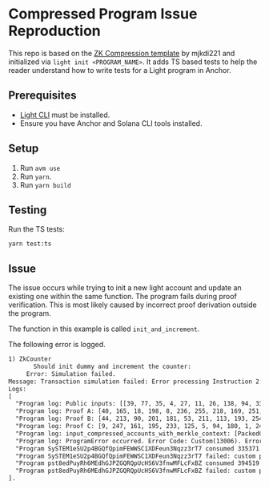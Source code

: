 # Compressed Program Issue Reproduction

This repo is based on the [ZK Compression template](https://github.com/mjkid221/zk_compression_program) by mjkdi221 and initialized via `light init <PROGRAM_NAME>`. It adds TS based tests to help the reader understand how to write tests for a Light program in Anchor.

## Prerequisites

- [Light CLI](https://github.com/Lightprotocol/light-protocol/tree/03b17ab48b6292a1abd1c2a8dac0a2b7d49e6e30/cli) must be installed.
- Ensure you have Anchor and Solana CLI tools installed.

## Setup

1. Run `avm use`
2. Run `yarn`.
3. Run `yarn build`

## Testing

Run the TS tests:

```
yarn test:ts
```

## Issue

The issue occurs while trying to init a new light account and update an existing one within the same function. The program fails during proof verification. This is most likely caused by incorrect proof derivation outside the program.

The function in this example is called `init_and_increment`.

The following error is logged.

```txt
1) ZkCounter
       Should init dummy and increment the counter:
     Error: Simulation failed.
Message: Transaction simulation failed: Error processing Instruction 2: custom program error: 0x32ce.
Logs:
[
  "Program log: Public inputs: [[39, 77, 35, 4, 27, 11, 26, 138, 94, 33, 197, 79, 151, 188, 209, 11, 204, 91, 93, 230, 151, 127, 242, 120, 228, 63, 238, 191, 230, 121, 139, 191], [6, 48, 209, 246, 2, 83, 47, 255, 56, 226, 149, 229, 238, 78, 69, 136, 175, 115, 2, 164, 3, 132, 198, 108, 101, 82, 122, 18, 102, 210, 219, 156], [33, 133, 56, 184, 142, 166, 110, 161, 4, 140, 169, 247, 115, 33, 15, 181, 76, 89, 48, 126, 58, 86, 204, 81, 16, 121, 185, 77, 75, 152, 43, 15], [0, 61, 70, 46, 173, 98, 70, 133, 241, 139, 84, 222, 58, 134, 143, 213, 136, 66, 206, 246, 151, 144, 206, 231, 148, 114, 121, 4, 112, 77, 35, 3]]",
  "Program log: Proof A: [40, 165, 18, 198, 8, 236, 255, 218, 169, 251, 20, 113, 254, 66, 223, 248, 142, 100, 191, 145, 48, 107, 251, 37, 238, 13, 66, 119, 59, 165, 6, 98, 20, 180, 38, 176, 12, 121, 79, 219, 216, 224, 95, 202, 133, 217, 37, 0, 226, 226, 18, 63, 84, 17, 124, 154, 145, 104, 150, 124, 137, 150, 26, 121]",
  "Program log: Proof B: [44, 213, 90, 201, 181, 53, 211, 113, 193, 254, 28, 109, 25, 108, 105, 59, 7, 137, 170, 167, 206, 151, 81, 135, 143, 152, 235, 75, 177, 248, 207, 187, 3, 22, 251, 196, 247, 227, 158, 27, 129, 243, 105, 163, 215, 250, 152, 57, 90, 48, 40, 144, 47, 212, 112, 25, 230, 107, 88, 46, 165, 221, 222, 5, 28, 36, 70, 169, 142, 92, 12, 92, 115, 95, 134, 130, 65, 26, 246, 233, 182, 49, 74, 35, 61, 9, 118, 12, 34, 61, 42, 226, 168, 5, 213, 158, 8, 83, 129, 61, 225, 90, 71, 33, 166, 91, 121, 167, 89, 135, 176, 143, 65, 75, 167, 191, 61, 231, 210, 215, 13, 255, 58, 216, 244, 93, 243, 172]",
  "Program log: Proof C: [9, 247, 161, 195, 233, 125, 5, 94, 180, 1, 245, 140, 226, 207, 104, 193, 252, 28, 109, 110, 199, 10, 176, 54, 107, 106, 2, 111, 171, 205, 253, 118, 6, 197, 132, 230, 156, 97, 64, 33, 111, 241, 211, 236, 40, 115, 132, 62, 160, 18, 45, 230, 74, 252, 53, 161, 93, 240, 154, 147, 112, 159, 54, 66]",
  "Program log: input_compressed_accounts_with_merkle_context: [PackedCompressedAccountWithMerkleContext { compressed_account: CompressedAccount { owner: pst8edPuyRh6MEdhGJPZGQRQpUcHS6V3fnwMFLcFxBZ, lamports: 0, address: Some([0, 61, 70, 46, 173, 98, 70, 133, 241, 139, 84, 222, 58, 134, 143, 213, 136, 66, 206, 246, 151, 144, 206, 231, 148, 114, 121, 4, 112, 77, 35, 3]), data: Some(CompressedAccountData { discriminator: [172, 15, 142, 171, 199, 240, 149, 236], data: [4, 243, 22, 151, 107, 164, 223, 79, 144, 226, 177, 252, 49, 97, 65, 2, 152, 112, 44, 137, 90, 71, 120, 16, 219, 157, 82, 116, 31, 225, 195, 21, 1, 0, 0, 0, 0, 0, 0, 0], data_hash: [29, 203, 46, 90, 62, 238, 216, 193, 89, 155, 124, 185, 219, 32, 151, 110, 87, 99, 230, 125, 40, 164, 21, 238, 159, 144, 159, 41, 208, 226, 189, 114] }) }, merkle_context: PackedMerkleContext { merkle_tree_pubkey_index: 0, nullifier_queue_pubkey_index: 1, leaf_index: 1, queue_index: None }, root_index: 2, read_only: false }]",
  "Program log: ProgramError occurred. Error Code: Custom(13006). Error Number: 13006. Error Message: Custom program error: 0x32ce.",
  "Program SySTEM1eSU2p4BGQfQpimFEWWSC1XDFeun3Nqzz3rT7 consumed 335371 of 940552 compute units",
  "Program SySTEM1eSU2p4BGQfQpimFEWWSC1XDFeun3Nqzz3rT7 failed: custom program error: 0x32ce",
  "Program pst8edPuyRh6MEdhGJPZGQRQpUcHS6V3fnwMFLcFxBZ consumed 394519 of 999700 compute units",
  "Program pst8edPuyRh6MEdhGJPZGQRQpUcHS6V3fnwMFLcFxBZ failed: custom program error: 0x32ce"
].
```
